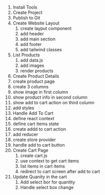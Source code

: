 1. Install Tools
2. Create Project
3. Publish to Git
4. Create Website Layout
    1. create layput component
    2. add header
    3. add main section
    4. add footer
    5. add tailwind classes
5. List Products
   1. add data.js
   2. add images
   3. render products
6.  Create Product Details
   1. create product page
   2. create 3 columns
   3. show image in first column
   4. show product info in second column
   5. show add to cart action on third column
   6. add styles
7.  Handle Add To Cart
   1. define react context
   2. define cart items state
   3. create addd to cart action
   4. add reducer
   5. create store provider
   6. handle add to cart button
8. Create Cart Page
   1. create cart.js
   2. use context to get cart items
   3. list items in cart items
   4. redirect to cart screen after add to cart
9. Update Quanity in the cart
   1. Add select bor for quantity
   2. Handle select box change